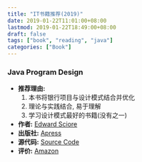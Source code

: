 ```yaml
---
title: "IT书籍推荐(2019)"
date: 2019-01-22T11:01:00+08:00
lastmod: 2019-01-22T18:49:00+08:00
draft: false
tags: ["book", "reading", "java"]
categories: ["Book"]
---
```



### Java Program Design

* **推荐理由:** 
    1. 本书将银行项目与设计模式结合并优化 
    2. 理论与实践结合, 易于理解
    3. 学习设计模式最好的书籍(没有之一)
* **作者:** [Edward Sciore](http://www.cs.bc.edu/~sciore/)
* **出版社:** [Apress](https://www.apress.com/gp/book/9781484241424)
* **源代码:** [Source Code](https://github.com/Apress/java-prog-design)
* **评价:** [Amazon](https://www.amazon.com/Java-Program-Design-Principles-Polymorphism/product-reviews/1484241428/ref=cm_cr_dp_d_show_all_btm?ie=UTF8&reviewerType=all_reviews)
